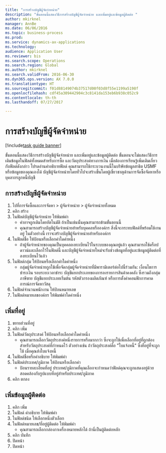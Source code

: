 ```yaml
--- 
title: "การสร้างบัญชีผู้จัดจำหน่าย"
description: "ขั้นตอนนี้แสดงวิธีการสร้างบัญชีผู้จัดจำหน่าย และเพิ่มอยู่และข้อมูลผู้ติดต่อ "
author: mkirknel
manager: AnnBe
ms.date: 06/06/2016
ms.topic: business-process
ms.prod: 
ms.service: dynamics-ax-applications
ms.technology: 
audience: Application User
ms.reviewer: bis
ms.search.scope: Operations
ms.search.region: Global
ms.author: mkirknel
ms.search.validFrom: 2016-06-30
ms.dyn365.ops.version: AX 7.0.0
ms.translationtype: HT
ms.sourcegitcommit: f01d88149074b37517d00f03d8f55e1199a5198f
ms.openlocfilehash: cdf45a309442904c3c8141da153eb6b938c052c9
ms.contentlocale: th-th
ms.lasthandoff: 07/27/2017

---
```

# <a name="create-a-vendor-account"></a>การสร้างบัญชีผู้จัดจำหน่าย

[!include[task guide banner](../../includes/task-guide-banner.md)]

ขั้นตอนนี้แสดงวิธีการสร้างบัญชีผู้จัดจำหน่าย และเพิ่มอยู่และข้อมูลผู้ติดต่อ  ขั้นตอนจะไม่แสดงวิธีการเติมข้อมูลในฟิลด์ทั้งหมดสำหรับการซื้อ และวัตถุประสงค์ทางการเงิน เมื่อต้องการเรียนรู้เพิ่มเติมเกี่ยวกับฟิลด์ดังกล่าว โปรดอ่านคำอธิบายฟิลด์ คุณสามารถใช้กระบวนงานนี้ในบริษัทข้อมูลสาธิต USMF หรือข้อมูลของคุณเองได้ บัญชีผู้จัดจำหน่ายโดยทั่วไปจะสร้างขึ้นโดยผู้เชี่ยวชาญด้านการจัดซื้อจัดหาหรือบุคลากรลูกหนี้บัญชี


## <a name="create-a-vendor-account"></a>การสร้างบัญชีผู้จัดจำหน่าย
1. ไปที่การจัดซื้อและการจัดหา > ผู้จัดจำหน่าย > ผู้จัดจำหน่ายทั้งหมด
2. คลิก สร้าง
3. ในฟิลด์บัญชีผู้จัดจำหน่าย ให้พิมพ์ค่า
    * ค่าอาจถูกเติมโดยอัตโนมัติ  ถ้าเป็นเช่นนั้นคุณสามารถข้ามขั้นตอนนี้  
    * คุณสามารถสร้างบัญชีผู้จัดจำหน่ายสำหรับบุคคลหรือองค์กร  สิ่งนี้จะกระทบฟิลด์ที่พร้อมใช้งานอยู่  ในตัวอย่างนี้ เราจะสร้างบัญชีผู้จัดจำหน่ายสำหรับองค์กร   
4. ในฟิลด์ชื่อ ให้ป้อนหรือเลือกค่าใดค่าหนึ่ง
    * ถ้าผู้จัดจำหน่ายของคุณเป็นบุคคลลงทะเบียนไว้ในระบบของคุณอยู่แล้ว คุณสามารถใช้ดร็อปดาวน์และเลือกไว้ในฟิลด์นี้ และบัญชีผู้จัดจำหน่ายใหม่จะรับช่วงข้อมูลที่อยู่และข้อมูลผู้ติดต่อที่ลงทะเบียนไว้แล้ว  
5. ในฟิลด์กลุ่ม ให้ป้อนหรือเลือกค่าใดค่าหนึ่ง
    * กลุ่มผู้จัดจำหน่ายถูกใช้เพื่อจัดกลุ่มผู้จัดจำหน่ายที่มีพารามิเตอร์ต่อไปนี้ร่วมกัน: เงื่อนไขการชำระเงิน รอบระยะเวลาชำระ บัญชีแยกประเภทของการลงรายการสินค้าคงคลัง ซึ่งรวมถึงกลุ่มภาษีขาย บัญชีแยกประเภทเริ่มต้น รหัสตัวกรองผลิตภัณฑ์ หรือการตั้งค่าคอนฟิกการคาดการณ์การจัดหาวัสดุ  
6. ในฟิลด์จำนวนพนักงาน ให้ป้อนหมายเลข
7. ในฟิลด์หมายเลของค์กร ให้พิมพ์ค่าใดค่าหนึ่ง

## <a name="add-an-address"></a>เพิ่มที่อยู่
1. ขยายส่วนที่อยู่
2. คลิก เพิ่ม
3. ในฟิลด์วัตถุประสงค์ ให้ป้อนหรือเลือกค่าใดค่าหนึ่ง
    * คุณสามารถเลือกวัตถุประสงค์หนึ่งรายการหรือมากกว่า  ซึ่งจะถูกใช้เพื่อเลือกที่อยู่ที่ถูกต้องสำหรับวัตถุประสงค์ที่กำหนดไว้  ตัวอย่างเช่น ถ้าวัตถุประสงค์คือ "ใบแจ้งหนี้" ซึ่งที่อยู่ที่จะถูกใช้ เมื่อคุณส่งใบแจ้งหนี้  
4. ในฟิลด์ชื่อหรือคำอธิบาย ให้พิมพ์ค่า
5. ในฟิลด์ประเทศ/ภูมิภาค ให้ป้อนหรือเลือกค่า
    * ป้อนรายละเอียดที่อยู่  ประเทศ/ภูมิภาคที่คุณเลือกจะกำหนดว่าฟิลด์คุณจะถูกแสดงอยู่ด้วย สอดคล้องกับรูปแบบที่อยู่สำหรับประเทศ/ภูมิภาค   
6. คลิก ตกลง

## <a name="add-contact-information"></a>เพิ่มข้อมูลผู้ติดต่อ
1. คลิก เพิ่ม
2. ในฟิลด์ คำอธิบาย ให้พิมพ์ค่า
3. ในฟิลด์ชนิด ให้เลือกหนึ่งตัวเลือก
4. ในฟิลด์หมายเลข/ที่อยู่ผู้ติดต่อ ให้พิมพ์ค่า
    * คุณสามารถเลือกกล่องกาเครื่องหมายหลักได้ ถ้านี่เป็นผู้ติดต่อหลัก  
5. คลิก บันทึก
6. ปิดหน้า
7. ปิดหน้า


